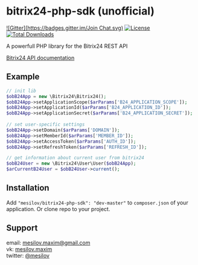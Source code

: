 bitrix24-php-sdk (unofficial)
================
[![Gitter](https://badges.gitter.im/Join Chat.svg)](https://gitter.im/mesilov/bitrix24-php-sdk?utm_source=badge&utm_medium=badge&utm_campaign=pr-badge&utm_content=badge) [![License](https://poser.pugx.org/mesilov/bitrix24-php-sdk/license.svg)](https://packagist.org/packages/mesilov/bitrix24-php-sdk) [![Total Downloads](https://poser.pugx.org/mesilov/bitrix24-php-sdk/downloads.svg)](https://packagist.org/packages/mesilov/bitrix24-php-sdk)

A powerfull PHP library for the Bitrix24 REST API

[Bitrix24 API documentation](http://dev.1c-bitrix.ru/rest_help/)
## Example ##
``` php
// init lib
$obB24App = new \Bitrix24\Bitrix24();
$obB24App->setApplicationScope($arParams['B24_APPLICATION_SCOPE']);
$obB24App->setApplicationId($arParams['B24_APPLICATION_ID']);
$obB24App->setApplicationSecret($arParams['B24_APPLICATION_SECRET']);
 
// set user-specific settings
$obB24App->setDomain($arParams['DOMAIN']);
$obB24App->setMemberId($arParams['MEMBER_ID']);
$obB24App->setAccessToken($arParams['AUTH_ID']);
$obB24App->setRefreshToken($arParams['REFRESH_ID']);

// get information about current user from bitrix24
$obB24User = new \Bitrix24\User\User($obB24App);
$arCurrentB24User = $obB24User->current();
```
## Installation ##
Add `"mesilov/bitrix24-php-sdk": "dev-master"` to `composer.json` of your application. Or clone repo to your project.
## Support ##
email: <mesilov.maxim@gmail.com>  
vk: [mesilov.maxim](https://vk.com/mesilov.maxim)  
twitter: [@mesilov](https://twitter.com/mesilov)
